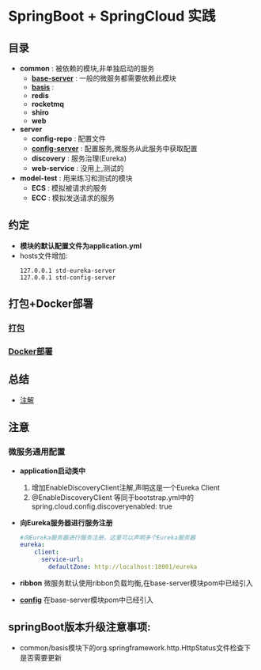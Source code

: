 # SpringBoot + SpringCloud 实践

## 目录

- **common** : 被依赖的模块,非单独启动的服务
    - **[base-server](common/base-server/README.md)**   : 一般的微服务都需要依赖此模块
    - **[basis](common/basis/README.md)**   : 
    - **redis**
    - **rocketmq**
    - **shiro**
    - **web**
- **server**
    - **config-repo** : 配置文件
    - **[config-server](server/config-server/README.md)** : 配置服务,微服务从此服务中获取配置
    - **discovery** : 服务治理(Eureka) 
    - **web-service** : 没用上,测试的
- **model-test** : 用来练习和测试的模块
    - **ECS** : 模拟被请求的服务
    - **ECC** : 模拟发送请求的服务

## 约定
- **模块的默认配置文件为application.yml** 
- hosts文件增加:
    ```
    127.0.0.1 std-eureka-server
    127.0.0.1 std-config-server
    ```

## 打包+Docker部署
### [打包](http://blog.csdn.net/Ser_Bad/article/details/78433340)
### [Docker部署](http://blog.csdn.net/u011699931/article/details/70226504)

## 总结
- [注解](Annotation.md)

## 注意

### 微服务通用配置
- **application启动类中**
    1. 增加EnableDiscoveryClient注解,声明这是一个Eureka Client
    2. @EnableDiscoveryClient 等同于bootstrap.yml中的spring.cloud.config.discoveryenabled: true
- **向Eureka服务器进行服务注册**
    ```yaml
    #向Eureka服务器进行服务注册，这里可以声明多个Eureka服务器
    eureka:
        client:
          service-url:
            defaultZone: http://localhost:18001/eureka
    ```
  
- **ribbon**  微服务默认使用ribbon负载均衡,在base-server模块pom中已经引入
- **[config](common/base-server/README.md)**  在base-server模块pom中已经引入

## springBoot版本升级注意事项:
- common/basis模块下的org.springframework.http.HttpStatus文件检查下是否需要更新